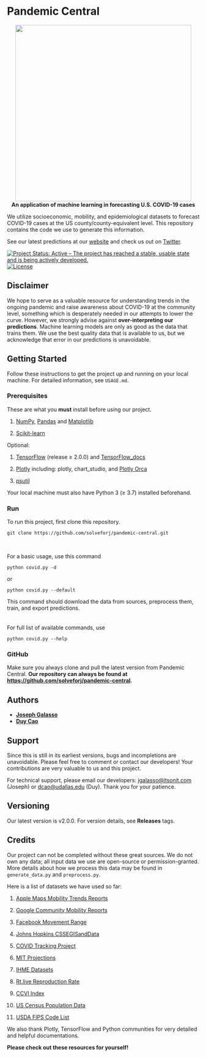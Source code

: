 # Pandemic Central

<p align="center">
  <img width="460" src="https://i.ibb.co/NZHV7dr/Pandemic-Central-clear-background.png"><br>
  <b>An application of machine learning in forecasting U.S. COVID-19 cases</b>
</p>

We utilize socioeconomic, mobility, and epidemiological datasets to forecast COVID-19 cases at the US county/county-equivalent level. This repository contains the code we use to generate this information.


See our latest predictions at our [website](https://itsonit.com) and check us out on [Twitter](https://twitter.com/PandemicCentral).

[![Project Status: Active – The project has reached a stable, usable state and is being actively developed.](https://www.repostatus.org/badges/latest/active.svg)](https://itsonit.com)
[![License](http://img.shields.io/:license-mit-blue.svg)](https://github.com/solveforj/pandemic-central/blob/master/LICENSE.txt)

## Disclaimer
We hope to serve as a valuable  resource for understanding trends in the ongoing pandemic and raise awareness about COVID-19 at the community level, something which is desperately needed in our attempts to lower the curve.  However, we strongly advise against **over-interpreting our predictions**. Machine learning models are only as good as the data that trains them.  We use the best quality data that is available to us, but we acknowledge that error in our predictions is unavoidable.

## Getting Started
Follow these instructions to get the project up and running on your local machine. For detailed information, see `USAGE.md`.

### Prerequisites

These are what you **must** install before using our project.

1. [NumPy](https://pypi.org/project/numpy/), [Pandas](https://pandas.pydata.org/) and [Matplotlib](https://pypi.org/project/matplotlib/)

2. [Scikit-learn](https://scikit-learn.org/stable/install.html)

Optional:

1. [TensorFlow](https://www.tensorflow.org/install) (release ≥ 2.0.0) and [TensorFlow_docs](https://github.com/tensorflow/docs)

2. [Plotly](https://plotly.com/) including: plotly, chart_studio, and [Plotly Orca](https://github.com/plotly/orca)
3. [psutil](https://pypi.org/project/psutil/)

Your local machine must also have Python 3 (≥ 3.7) installed beforehand.

### Run
To run this project, first clone this repository.
  ```
  git clone https://github.com/solveforj/pandemic-central.git
  ```
<br>

For a basic usage, use this command
  ```
  python covid.py -d
  ```
or
  ```
  python covid.py --default
  ```
This command should download the data from sources, preprocess them, train, and export predictions.
<br><br><br>
For full list of available commands, use
  ```
  python covid.py --help
  ```

### GitHub
Make sure you always clone and pull the latest version from Pandemic Central.
**Our repository can always be found at https://github.com/solveforj/pandemic-central.**

## Authors
* [**Joseph Galasso**](https://github.com/solveforj/)
* [**Duy Cao**](https://github.com/caominhduy/)

## Support
Since this is still in its earliest versions, bugs and incompletions are unavoidable. Please feel free to comment or contact our developers!
Your contributions are very valuable to us and this project.

For technical support, please email our developers:
[jgalasso@itsonit.com](mailto:jgalasso@itsonit.com) (Joseph) or [dcao@udallas.edu](mailto:dcao@udallas.edu) (Duy). Thank you for your patience.

## Versioning
Our latest version is v2.0.0. For version details, see **Releases** tags.

## Credits
 Our project can not be completed without these great sources. We do not own any data; all input data we use are open-source or permission-granted. More details about how we process this data may be found in `generate_data.py` and `preprocess.py`.

 Here is a list of datasets we have used so far:

1. [Apple Maps Mobility Trends Reports](https://www.apple.com/covid19/mobility)

2. [Google Community Mobility Reports](https://www.google.com/covid19/mobility/)

3. [Facebook Movement Range](https://data.humdata.org/dataset/movement-range-maps)

3. [Johns Hopkins CSSEGISandData](https://github.com/CSSEGISandData/COVID-19/tree/master/csse_covid_19_data/csse_covid_19_daily_reports)

4. [COVID Tracking Project](https://www.covidtracking.com/)

5. [MIT Projections](https://github.com/youyanggu/covid19_projections/blob/master/projections/combined/latest_us.csv)
6.    [IHME Datasets](http://ghdx.healthdata.org/us-data)
7.    [Rt.live Reproduction Rate](https://rt.live/)
8.    [CCVI Index](https://docs.google.com/spreadsheets/d/1qEPuziEpxj-VG11IAZoa5RWEr4GhNoxMn7aBdU76O5k/edit#gid=549685106)
9.    [US Census Population Data](https://www.census.gov/data/tables/time-series/demo/popest/2010s-counties-detail.html)
10.    [USDA FIPS Code List](https://www.ers.usda.gov/data-products/rural-urban-commuting-area-codes/)

We also thank Plotly, TensorFlow and Python communities for very detailed and helpful documentations.

**Please check out these resources for yourself!**
